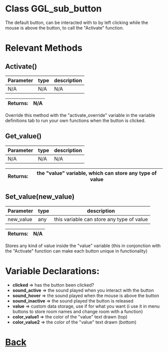 # Class GGL_sub_button

The default button, can be interacted with to by left clicking while the mouse is above the button,	to call the "Activate" function.

# Relevant Methods

## Activate()

| Parameter   |  type   |              description                   |
|--           |       --|--                                          |
|   N/A      | N/A  |  N/A    |

| Returns:  | N/A |
|--         |                             --|

Override this method with the "activate_override" variable in the variable definitions tab to run your own functions when the button is clicked.

## Get_value()

| Parameter   |  type   |              description                   |
|--           |       --|--                                          |
|  N/A  |   N/A   |  N/A    |

| Returns:  |  the "value" variable, which can store any type of value |
|--         |                                                        --|

## Set_value(new_value)

| Parameter   |  type   |              description                   |
|--           |       --|--                                          |
|  new_value  |   any   |  this variable can store any type of value    |

| Returns:  |         N/A |
|--         |                             --|

Stores any kind of value inside the "value" variable (this in conjonction with the "Activate" function can make each button unique in functionality)

# Variable Declarations:

- **clicked**           => has the button been clicked?
- **sound_active**      => the sound played when you interact with the button
- **sound_hover**       => the sound played when the mouse is above the button
- **sound_inactive**    => the sound played the button is released
- **value**             => custom data storage, use if for what you want (i use it in menu buttons to store room names and change room with a function)
- **color_value1**      => the color of the "value" text drawn (top)
- **color_value2**      => the color of the "value" text drawn (bottom)

# [Back](https://github.com/Ced30/GML-GUI-Library-GGL-Documentation/blob/main/API/Struct%20Classes.md)
